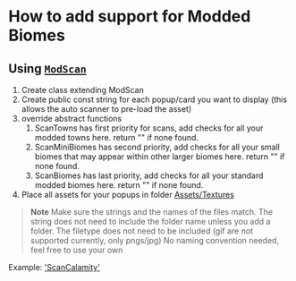 # How to add support for Modded Biomes

## Using [`ModScan`](Scanners/Mods/ModScan.cs)
1. Create class extending ModScan
2. Create public const string for each popup/card you want to display (this allows the auto scanner to pre-load the asset)
3. override abstract functions
	1.  ScanTowns has first priority for scans, add checks for all your modded towns here. return "" if none found.
	2.  ScanMiniBiomes has second priority, add checks for all your small biomes that may appear within other larger biomes here. return "" if none found.
	3.  ScanBiomes has last priority, add checks for all your standard modded biomes here. return "" if none found.
4. Place all assets for your popups in folder [Assets/Textures](Assets/Textures)
> **Note**
> Make sure the strings and the names of the files match. 
> The string does not need to include the folder name unless you add a folder.
> The filetype does not need to be included (gif are not supported currently, only pngs/jpg)
> No naming convention needed, feel free to use your own

Example: ['ScanCalamity'](Scanners/Mods/ScanCalamity.cs)